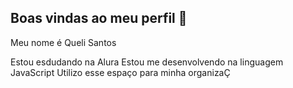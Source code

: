 ## Boas vindas ao meu perfil 🤎

Meu nome é Queli Santos

Estou esdudando na Alura
Estou me desenvolvendo na linguagem JavaScript
Utilizo esse espaço para minha organizaÇ

